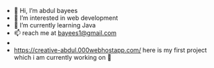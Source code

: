 - 👋 Hi, I’m abdul bayees
- 👀 I’m interested in web development
- 🌱 I’m currently learning Java 
- 📫 reach me at bayees1@gmail.com
- 
- https://creative-abdul.000webhostapp.com/
here is my first project which i am currently working on 👀
<!---
ab7022/ab7022 is a ✨ special ✨ repository because its `README.md` (this file) appears on your GitHub profile.
You can click the Preview link to take a look at your changes.
--->
